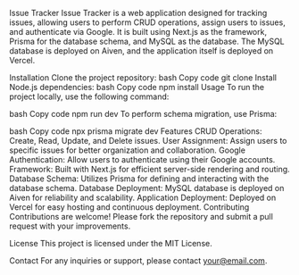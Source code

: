 Issue Tracker
Issue Tracker is a web application designed for tracking issues, allowing users to perform CRUD operations, assign users to issues, and authenticate via Google. It is built using Next.js as the framework, Prisma for the database schema, and MySQL as the database. The MySQL database is deployed on Aiven, and the application itself is deployed on Vercel.

Installation
Clone the project repository:
bash
Copy code
git clone <URL>
Install Node.js dependencies:
bash
Copy code
npm install
Usage
To run the project locally, use the following command:

bash
Copy code
npm run dev
To perform schema migration, use Prisma:

bash
Copy code
npx prisma migrate dev
Features
CRUD Operations: Create, Read, Update, and Delete issues.
User Assignment: Assign users to specific issues for better organization and collaboration.
Google Authentication: Allow users to authenticate using their Google accounts.
Framework: Built with Next.js for efficient server-side rendering and routing.
Database Schema: Utilizes Prisma for defining and interacting with the database schema.
Database Deployment: MySQL database is deployed on Aiven for reliability and scalability.
Application Deployment: Deployed on Vercel for easy hosting and continuous deployment.
Contributing
Contributions are welcome! Please fork the repository and submit a pull request with your improvements.

License
This project is licensed under the MIT License.

Contact
For any inquiries or support, please contact your@email.com.
